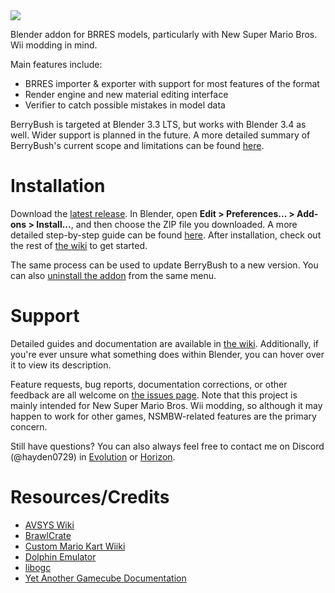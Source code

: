 <img src="https://github.com/hayden0729/berrybush/blob/main/logo.png">

Blender addon for BRRES models, particularly with New Super Mario Bros. Wii modding in mind.

Main features include:
- BRRES importer & exporter with support for most features of the format
- Render engine and new material editing interface
- Verifier to catch possible mistakes in model data

BerryBush is targeted at Blender 3.3 LTS, but works with Blender 3.4 as well. Wider support is planned in the future. A more detailed summary of BerryBush's current scope and limitations can be found [here](https://github.com/hayden0729/berrybush/wiki/Scope-and-Limitations).

# Installation

Download the [latest release](https://github.com/hayden0729/berrybush/releases/latest). In Blender, open **Edit > Preferences... > Add-ons > Install...**, and then choose the ZIP file you downloaded. A more detailed step-by-step guide can be found [here](https://github.com/hayden0729/berrybush/wiki/Installation). After installation, check out the rest of [the wiki](https://github.com/hayden0729/berrybush/wiki) to get started.

The same process can be used to update BerryBush to a new version. You can also [uninstall the addon](https://github.com/hayden0729/berrybush/wiki/Installation#Uninstalling-BerryBush) from the same menu.

# Support

Detailed guides and documentation are available in [the wiki](https://github.com/hayden0729/berrybush/wiki). Additionally, if you're ever unsure what something does within Blender, you can hover over it to view its description.

Feature requests, bug reports, documentation corrections, or other feedback are all welcome on [the issues page](https://github.com/hayden0729/berrybush/issues). Note that this project is mainly intended for New Super Mario Bros. Wii modding, so although it may happen to work for other games, NSMBW-related features are the primary concern.

Still have questions? You can also always feel free to contact me on Discord (@hayden0729) in [Evolution](https://discord.gg/aZAaXVJ) or [Horizon](https://discord.gg/XnQJnwa).

# Resources/Credits

- [AVSYS Wiki](https://avsys.xyz/)
- [BrawlCrate](https://github.com/soopercool101/BrawlCrate)
- [Custom Mario Kart Wiiki](https://wiki.tockdom.com/)
- [Dolphin Emulator](https://github.com/dolphin-emu/dolphin)
- [libogc](https://github.com/devkitPro/libogc)
- [Yet Another Gamecube Documentation](http://hitmen.c02.at/files/yagcd/yagcd/)
